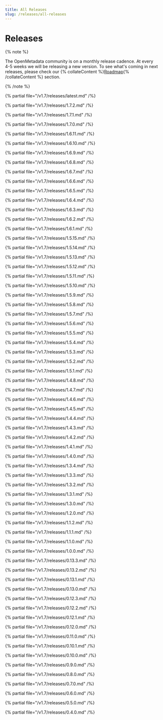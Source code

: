 ```yaml
---
title: All Releases
slug: /releases/all-releases
---
```


# Releases

{% note %}

The OpenMetadata community is on a monthly release cadence. At every 4-5 weeks we will be releasing a new
version. To see what's coming in next releases, please check our {% collateContent %}[Roadmap](https://www.getcollate.io/roadmap){% /collateContent %} section.

{% /note %}

{% partial file="/v1.7/releases/latest.md" /%}

{% partial file="/v1.7/releases/1.7.2.md" /%}

{% partial file="/v1.7/releases/1.7.1.md" /%}

{% partial file="/v1.7/releases/1.7.0.md" /%}

{% partial file="/v1.7/releases/1.6.11.md" /%}

{% partial file="/v1.7/releases/1.6.10.md" /%}

{% partial file="/v1.7/releases/1.6.9.md" /%}

{% partial file="/v1.7/releases/1.6.8.md" /%}

{% partial file="/v1.7/releases/1.6.7.md" /%}

{% partial file="/v1.7/releases/1.6.6.md" /%}

{% partial file="/v1.7/releases/1.6.5.md" /%}

{% partial file="/v1.7/releases/1.6.4.md" /%}

{% partial file="/v1.7/releases/1.6.3.md" /%}

{% partial file="/v1.7/releases/1.6.2.md" /%}

{% partial file="/v1.7/releases/1.6.1.md" /%}

{% partial file="/v1.7/releases/1.5.15.md" /%}

{% partial file="/v1.7/releases/1.5.14.md" /%}

{% partial file="/v1.7/releases/1.5.13.md" /%}

{% partial file="/v1.7/releases/1.5.12.md" /%}

{% partial file="/v1.7/releases/1.5.11.md" /%}

{% partial file="/v1.7/releases/1.5.10.md" /%}

{% partial file="/v1.7/releases/1.5.9.md" /%}

{% partial file="/v1.7/releases/1.5.8.md" /%}

{% partial file="/v1.7/releases/1.5.7.md" /%}

{% partial file="/v1.7/releases/1.5.6.md" /%}

{% partial file="/v1.7/releases/1.5.5.md" /%}

{% partial file="/v1.7/releases/1.5.4.md" /%}

{% partial file="/v1.7/releases/1.5.3.md" /%}

{% partial file="/v1.7/releases/1.5.2.md" /%}

{% partial file="/v1.7/releases/1.5.1.md" /%}

{% partial file="/v1.7/releases/1.4.8.md" /%}

{% partial file="/v1.7/releases/1.4.7.md" /%}

{% partial file="/v1.7/releases/1.4.6.md" /%}

{% partial file="/v1.7/releases/1.4.5.md" /%}

{% partial file="/v1.7/releases/1.4.4.md" /%}

{% partial file="/v1.7/releases/1.4.3.md" /%}

{% partial file="/v1.7/releases/1.4.2.md" /%}

{% partial file="/v1.7/releases/1.4.1.md" /%}

{% partial file="/v1.7/releases/1.4.0.md" /%}

{% partial file="/v1.7/releases/1.3.4.md" /%}

{% partial file="/v1.7/releases/1.3.3.md" /%}

{% partial file="/v1.7/releases/1.3.2.md" /%}

{% partial file="/v1.7/releases/1.3.1.md" /%}

{% partial file="/v1.7/releases/1.3.0.md" /%}

{% partial file="/v1.7/releases/1.2.0.md" /%}

{% partial file="/v1.7/releases/1.1.2.md" /%}

{% partial file="/v1.7/releases/1.1.1.md" /%}

{% partial file="/v1.7/releases/1.1.0.md" /%}

{% partial file="/v1.7/releases/1.0.0.md" /%}

{% partial file="/v1.7/releases/0.13.3.md" /%}

{% partial file="/v1.7/releases/0.13.2.md" /%}

{% partial file="/v1.7/releases/0.13.1.md" /%}

{% partial file="/v1.7/releases/0.13.0.md" /%}

{% partial file="/v1.7/releases/0.12.3.md" /%}

{% partial file="/v1.7/releases/0.12.2.md" /%}

{% partial file="/v1.7/releases/0.12.1.md" /%}

{% partial file="/v1.7/releases/0.12.0.md" /%}

{% partial file="/v1.7/releases/0.11.0.md" /%}

{% partial file="/v1.7/releases/0.10.1.md" /%}

{% partial file="/v1.7/releases/0.10.0.md" /%}

{% partial file="/v1.7/releases/0.9.0.md" /%}

{% partial file="/v1.7/releases/0.8.0.md" /%}

{% partial file="/v1.7/releases/0.7.0.md" /%}

{% partial file="/v1.7/releases/0.6.0.md" /%}

{% partial file="/v1.7/releases/0.5.0.md" /%}

{% partial file="/v1.7/releases/0.4.0.md" /%}
